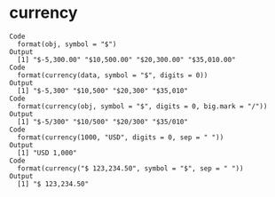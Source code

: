 # currency

    Code
      format(obj, symbol = "$")
    Output
      [1] "$-5,300.00" "$10,500.00" "$20,300.00" "$35,010.00"
    Code
      format(currency(data, symbol = "$", digits = 0))
    Output
      [1] "$-5,300" "$10,500" "$20,300" "$35,010"
    Code
      format(currency(obj, symbol = "$", digits = 0, big.mark = "/"))
    Output
      [1] "$-5/300" "$10/500" "$20/300" "$35/010"
    Code
      format(currency(1000, "USD", digits = 0, sep = " "))
    Output
      [1] "USD 1,000"
    Code
      format(currency("$ 123,234.50", symbol = "$", sep = " "))
    Output
      [1] "$ 123,234.50"

